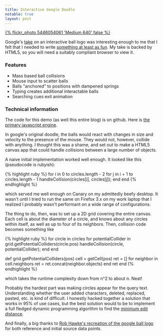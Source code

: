 ```yaml
---
title: Interactive Google Doodle
notable: true
layout: post
---
```


[{% flickr_photo 5446054061 'Medium 640' false %}](/google.html)

Google's [take](http://www.pcmag.com/article2/0,2817,2368790,00.asp) on
an interactive ball logo was interesting enough to me that I felt that I
needed to write [something at least as fun](/google.html). My take is
backed by HTML5, so you will need a suitably compliant browser to view
it.


### Features

*  Mass based ball collisions
*  Mouse input to scatter balls
*  Balls "anchored" to positions with dampened springs
*  Typing creates additional interactable balls
*  Searching cues exit animation

### Technical information

The code for this demo (as well this entire blog) is on github. Here is
[the primary javascript engine][3].

In google's original doodle, the balls would react with changes in size
and velocity to the presence of the mouse. They would not, however,
collide with anything. I thought this was a shame, and set out to make a
HTML5 canvas app that could handle collisions between a large number of
objects.

A naive initial implementation worked well enough. It looked like this
(pseudocode is rubyish):

{% highlight ruby %}
for i in 0 to circles.length - 2
    for j in i + 1 to circles.length - 1
        handleCollision(circles[i], circles[j]);
    end
end
{% endhighlight %}

which served me well enough on Canary on my admittedly beefy desktop. It
wasn't until I tried to run the same on Firefox 3.x on my work laptop that
I realized I probably wasn't performant on a wide range of configurations.

The thing to do, then, was to set up a 2D grid covering the entire canvas.
Each cell is about the diameter of a circle, and knows about any circles
within itself, as well as up to four of its neighbors. Then, collision code
becomes something like

{% highlight ruby %}
for circle in circles
    for potentialCollider in grid.getPotentialColliders(circle.pos)
        handleCollision(circle, potentialCollider);
    end
end

def grid.getPotentialColliders(pos)
    cell = getCell(pos)
    ret = []
    for neighbor in cell.neighbors
        ret = ret.concat(neighbor.objects)
    end
    ret
end
{% endhighlight %}

which takes the runtime complexity down from n^2 to about n. Neat!

Probably the hardest part was making circles appear for the query text.
Understanding whether the user added characters, deleted, replaced, pasted,
etc. is kind of difficult. I honestly hacked together a solution that works
in 95% of use cases, but the best solution would to be to implement a full
fledged dynamic programming algorithm to find the [minimum edit distance][1].

And finally, a big thanks to [Rob Hawke's recreation of the google ball logo][2]
for both reference and initial source data points.

[1]: http://www.csse.monash.edu.au/~lloyd/tildeAlgDS/Dynamic/Edit/
[2]: http://rawkes.com/blog/2010/09/07/recreating-googles-bouncing-balls-logo-in-html5-canvas
[3]: https://github.com/vincentwoo/blog/blob/master/public/js/balls.js
